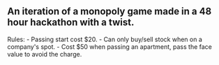 ## An iteration of a monopoly game made in a 48 hour hackathon with a twist.

Rules:
     - Passing start cost $20.
     - Can only buy/sell stock when on a company's spot.
     - Cost $50 when passing an apartment, pass the face value to avoid the charge.
     
